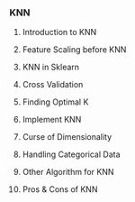 
### KNN ###

1. Introduction to KNN

2. Feature Scaling before KNN

3. KNN in Sklearn

4. Cross Validation

5. Finding Optimal K

6. Implement KNN

7. Curse of Dimensionality

8. Handling Categorical Data

9. Other Algorithm for KNN

10. Pros & Cons of KNN
